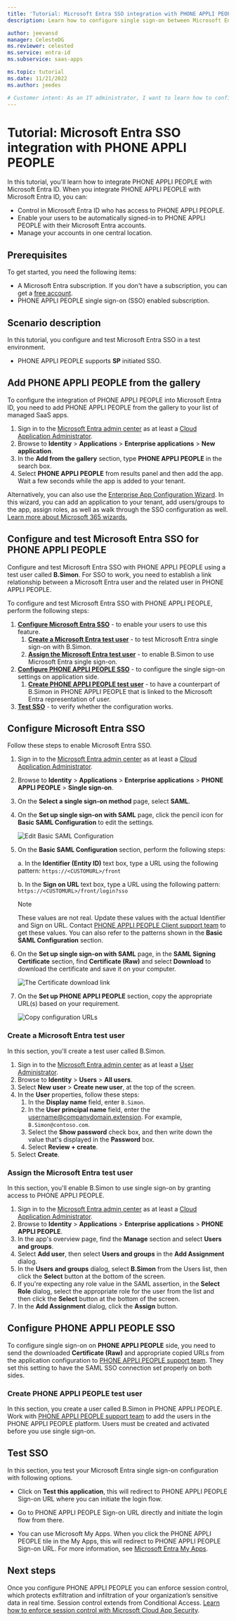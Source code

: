 ```yaml
---
title: 'Tutorial: Microsoft Entra SSO integration with PHONE APPLI PEOPLE'
description: Learn how to configure single sign-on between Microsoft Entra ID and PHONE APPLI PEOPLE.

author: jeevansd
manager: CelesteDG
ms.reviewer: celested
ms.service: entra-id
ms.subservice: saas-apps

ms.topic: tutorial
ms.date: 11/21/2022
ms.author: jeedes

# Customer intent: As an IT administrator, I want to learn how to configure single sign-on between Microsoft Entra ID and PHONE APPLI PEOPLE so that I can control who has access to PHONE APPLI PEOPLE, enable automatic sign-in with Microsoft Entra accounts, and manage my accounts in one central location.
---
```


# Tutorial: Microsoft Entra SSO integration with PHONE APPLI PEOPLE

In this tutorial, you'll learn how to integrate PHONE APPLI PEOPLE with Microsoft Entra ID. When you integrate PHONE APPLI PEOPLE with Microsoft Entra ID, you can:

* Control in Microsoft Entra ID who has access to PHONE APPLI PEOPLE.
* Enable your users to be automatically signed-in to PHONE APPLI PEOPLE with their Microsoft Entra accounts.
* Manage your accounts in one central location.

## Prerequisites

To get started, you need the following items:

* A Microsoft Entra subscription. If you don't have a subscription, you can get a [free account](https://azure.microsoft.com/free/).
* PHONE APPLI PEOPLE single sign-on (SSO) enabled subscription.

## Scenario description

In this tutorial, you configure and test Microsoft Entra SSO in a test environment.

* PHONE APPLI PEOPLE supports **SP** initiated SSO.

## Add PHONE APPLI PEOPLE from the gallery

To configure the integration of PHONE APPLI PEOPLE into Microsoft Entra ID, you need to add PHONE APPLI PEOPLE from the gallery to your list of managed SaaS apps.

1. Sign in to the [Microsoft Entra admin center](https://entra.microsoft.com) as at least a [Cloud Application Administrator](~/identity/role-based-access-control/permissions-reference.md#cloud-application-administrator).
1. Browse to **Identity** > **Applications** > **Enterprise applications** > **New application**.
1. In the **Add from the gallery** section, type **PHONE APPLI PEOPLE** in the search box.
1. Select **PHONE APPLI PEOPLE** from results panel and then add the app. Wait a few seconds while the app is added to your tenant.

 Alternatively, you can also use the [Enterprise App Configuration Wizard](https://portal.office.com/AdminPortal/home?Q=Docs#/azureadappintegration). In this wizard, you can add an application to your tenant, add users/groups to the app, assign roles, as well as walk through the SSO configuration as well. [Learn more about Microsoft 365 wizards.](/microsoft-365/admin/misc/azure-ad-setup-guides)

<a name='configure-and-test-azure-ad-sso-for-phone-appli-people'></a>

## Configure and test Microsoft Entra SSO for PHONE APPLI PEOPLE

Configure and test Microsoft Entra SSO with PHONE APPLI PEOPLE using a test user called **B.Simon**. For SSO to work, you need to establish a link relationship between a Microsoft Entra user and the related user in PHONE APPLI PEOPLE.

To configure and test Microsoft Entra SSO with PHONE APPLI PEOPLE, perform the following steps:

1. **[Configure Microsoft Entra SSO](#configure-azure-ad-sso)** - to enable your users to use this feature.
    1. **[Create a Microsoft Entra test user](#create-an-azure-ad-test-user)** - to test Microsoft Entra single sign-on with B.Simon.
    1. **[Assign the Microsoft Entra test user](#assign-the-azure-ad-test-user)** - to enable B.Simon to use Microsoft Entra single sign-on.
1. **[Configure PHONE APPLI PEOPLE SSO](#configure-phone-appli-people-sso)** - to configure the single sign-on settings on application side.
    1. **[Create PHONE APPLI PEOPLE test user](#create-phone-appli-people-test-user)** - to have a counterpart of B.Simon in PHONE APPLI PEOPLE that is linked to the Microsoft Entra representation of user.
1. **[Test SSO](#test-sso)** - to verify whether the configuration works.

<a name='configure-azure-ad-sso'></a>

## Configure Microsoft Entra SSO

Follow these steps to enable Microsoft Entra SSO.

1. Sign in to the [Microsoft Entra admin center](https://entra.microsoft.com) as at least a [Cloud Application Administrator](~/identity/role-based-access-control/permissions-reference.md#cloud-application-administrator).
1. Browse to **Identity** > **Applications** > **Enterprise applications** > **PHONE APPLI PEOPLE** > **Single sign-on**.
1. On the **Select a single sign-on method** page, select **SAML**.
1. On the **Set up single sign-on with SAML** page, click the pencil icon for **Basic SAML Configuration** to edit the settings.

   ![Edit Basic SAML Configuration](common/edit-urls.png)

1. On the **Basic SAML Configuration** section, perform the following steps:

    a. In the **Identifier (Entity ID)** text box, type a URL using the following pattern:
    `https://<CUSTOMURL>/front`

	b. In the **Sign on URL** text box, type a URL using the following pattern:
    `https://<CUSTOMURL>/front/login?sso`

	> [!NOTE]
	> These values are not real. Update these values with the actual Identifier and Sign on URL. Contact [PHONE APPLI PEOPLE Client support team](https://phoneappli.net/product/contact/) to get these values. You can also refer to the patterns shown in the **Basic SAML Configuration** section.

1. On the **Set up single sign-on with SAML** page, in the **SAML Signing Certificate** section,  find **Certificate (Raw)** and select **Download** to download the certificate and save it on your computer.

	![The Certificate download link](common/certificateraw.png)

1. On the **Set up PHONE APPLI PEOPLE** section, copy the appropriate URL(s) based on your requirement.

	![Copy configuration URLs](common/copy-configuration-urls.png)

<a name='create-an-azure-ad-test-user'></a>

### Create a Microsoft Entra test user

In this section, you'll create a test user called B.Simon.

1. Sign in to the [Microsoft Entra admin center](https://entra.microsoft.com) as at least a [User Administrator](~/identity/role-based-access-control/permissions-reference.md#user-administrator).
1. Browse to **Identity** > **Users** > **All users**.
1. Select **New user** > **Create new user**, at the top of the screen.
1. In the **User** properties, follow these steps:
   1. In the **Display name** field, enter `B.Simon`.  
   1. In the **User principal name** field, enter the username@companydomain.extension. For example, `B.Simon@contoso.com`.
   1. Select the **Show password** check box, and then write down the value that's displayed in the **Password** box.
   1. Select **Review + create**.
1. Select **Create**.

<a name='assign-the-azure-ad-test-user'></a>

### Assign the Microsoft Entra test user

In this section, you'll enable B.Simon to use single sign-on by granting access to PHONE APPLI PEOPLE.

1. Sign in to the [Microsoft Entra admin center](https://entra.microsoft.com) as at least a [Cloud Application Administrator](~/identity/role-based-access-control/permissions-reference.md#cloud-application-administrator).
1. Browse to **Identity** > **Applications** > **Enterprise applications** > **PHONE APPLI PEOPLE**.
1. In the app's overview page, find the **Manage** section and select **Users and groups**.
1. Select **Add user**, then select **Users and groups** in the **Add Assignment** dialog.
1. In the **Users and groups** dialog, select **B.Simon** from the Users list, then click the **Select** button at the bottom of the screen.
1. If you're expecting any role value in the SAML assertion, in the **Select Role** dialog, select the appropriate role for the user from the list and then click the **Select** button at the bottom of the screen.
1. In the **Add Assignment** dialog, click the **Assign** button.

## Configure PHONE APPLI PEOPLE SSO

To configure single sign-on on **PHONE APPLI PEOPLE** side, you need to send the downloaded **Certificate (Raw)** and appropriate copied URLs from the application configuration to [PHONE APPLI PEOPLE support team](https://phoneappli.net/product/contact/). They set this setting to have the SAML SSO connection set properly on both sides.

### Create PHONE APPLI PEOPLE test user

In this section, you create a user called B.Simon in PHONE APPLI PEOPLE. Work with [PHONE APPLI PEOPLE support team](https://phoneappli.net/product/contact/) to add the users in the PHONE APPLI PEOPLE platform. Users must be created and activated before you use single sign-on.

## Test SSO 

In this section, you test your Microsoft Entra single sign-on configuration with following options. 

* Click on **Test this application**, this will redirect to PHONE APPLI PEOPLE Sign-on URL where you can initiate the login flow. 

* Go to PHONE APPLI PEOPLE Sign-on URL directly and initiate the login flow from there.

* You can use Microsoft My Apps. When you click the PHONE APPLI PEOPLE tile in the My Apps, this will redirect to PHONE APPLI PEOPLE Sign-on URL. For more information, see [Microsoft Entra My Apps](/azure/active-directory/manage-apps/end-user-experiences#azure-ad-my-apps).

## Next steps

Once you configure PHONE APPLI PEOPLE you can enforce session control, which protects exfiltration and infiltration of your organization’s sensitive data in real time. Session control extends from Conditional Access. [Learn how to enforce session control with Microsoft Cloud App Security](/cloud-app-security/proxy-deployment-aad).
